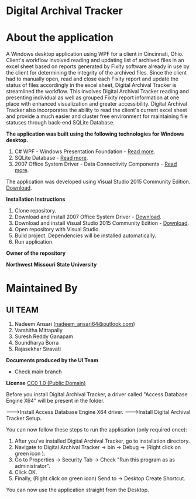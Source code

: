 # Digital Archival Tracker #

# About the application #

A Windows desktop application using WPF for a client in Cincinnati, Ohio. Client's workflow involved reading and updating list of archived files in an excel sheet based on reports generated by Fixity software already in use by the client for determining the integrity of the archived files. Since the client had to manually open, read and close each Fixity report and update the status of files accordingly in the excel sheet, Digital Archival Tracker is streamlined the workflow. This involves Digital Archival Tracker reading and presenting individual as well as grouped Fixity report information at one place with enhanced visualization and greater accessibility. Digital Archival Tracker also incorporates the ability to read the client's current excel sheet and provide a much easier and cluster free environment for maintaining file statuses through back-end SQLite Database.

**The application was built using the following technologies for Windows desktop.**

1. C# WPF - Windows Presentation Foundation - [Read more](https://msdn.microsoft.com/en-us/library/aa970268(v=vs.110).aspx).
2. SQLite Database - [Read more](https://www.sqlite.org/).
3. 2007 Office System Driver - Data Connectivity Components - [Read more](https://www.microsoft.com/en-us/download/details.aspx?id=23734).

The application was developed using Visual Studio 2015 Community Edition. [Download](https://www.visualstudio.com/).

**Installation Instructions**

1. Clone repository.
2. Download and install 2007 Office System Driver - [Download](https://www.microsoft.com/en-us/download/details.aspx?id=23734).
3. Download and install Visual Studio 2015 Community Edition - [Download](https://www.visualstudio.com/).
4. Open repository with Visual Studio.
5. Build project. Dependencies will be installed automatically.
6. Run application.

**Owner of the repository**

 **Northwest Missouri State University**

# Maintained By #

## UI TEAM ##
1. Nadeem Ansari (nadeem_ansari64@outlook.com)
2. Varshitha Mittapally
3. Suresh Reddy Ganapam
4. Soundharya Borra
5. Rajasekhar Siravati

**Documents produced by the UI Team**

* Check main branch

**License** [CC0 1.0 (Public Domain)](https://bitbucket.org/nadeem_ansari/digital-archival-tracker/wiki/LICENSE.md)

Before you install Digital Archival Tracker, a driver called "Access Database Engine X64" will be present in the folder.

--->Install Access Database Engine X64 driver. 
--->Install Digital Archival Tracker Setup.

You can now follow these steps to run the application (only required once):
1. After you've installed Digital Archival Tracker, go to installation directory. 
2. Navigate to Digital Archival Tracker -> bin -> Debug -> (Right click on green icon ).
3. Go to Properties -> Security Tab -> Check "Run this program as as administrator".
4. Click OK. 
5. Finally, (Right click on green icon) Send to -> Desktop Create Shortcut.

You can now use the application straight from the Desktop.
